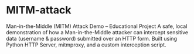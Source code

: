 # MITM-attack
Man-in-the-Middle (MITM) Attack Demo – Educational Project A safe, local demonstration of how a Man-in-the-Middle attacker can intercept sensitive data (username &amp; password) submitted over an HTTP form. Built using Python HTTP Server, mitmproxy, and a custom interception script.
